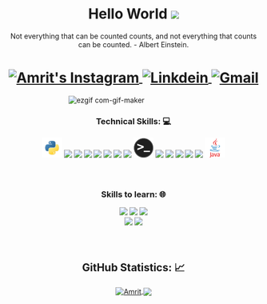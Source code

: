 <!-- Title -->
<h1 align="center">Hello World 
  <img src="https://raw.githubusercontent.com/iampavangandhi/iampavangandhi/master/gifs/Hi.gif" 
       width="30px">
  </h2></h1>


<!-- Quote -->
<p align="center">Not everything that can be counted counts, and not everything that counts can be counted. - Albert Einstein.
  
  <!-- Social Network -->
<h1 align="center">
<a href="https://www.instagram.com/amritkaursethi/">
  <img align="center" 
       alt="Amrit's Instagram" 
       width="22px" 
       src="https://user-images.githubusercontent.com/55005374/103146167-0b04ac00-470b-11eb-84fc-db4b7299e4ef.png" />
  </a>
  
<a href="https://www.linkedin.com/in/amrit-kaur-sethi-23a187b4/">
  <img align="center" 
       alt="Linkdein" 
       width="22px" 
       src="https://user-images.githubusercontent.com/55005374/103146171-312a4c00-470b-11eb-8839-992580bb8206.png" />
  </a>
  
<a href="mailto:amritkaur1901@gmail.com">
  <img align="center" 
       alt="Gmail" 
       width="22px" 
       src="https://user-images.githubusercontent.com/55005374/103146250-0d1b3a80-470c-11eb-8ead-a92232d45d6e.png" />
  </a>
</h1>




<!-- Background -->

<!-- I do add this "&nbsp;" because I can't center the GIFT, let me know if you know how do it -->
&nbsp;&nbsp;&nbsp;&nbsp;&nbsp;&nbsp;&nbsp;&nbsp;&nbsp;&nbsp;&nbsp;&nbsp;&nbsp;&nbsp;&nbsp;&nbsp;&nbsp;&nbsp;&nbsp;&nbsp;&nbsp;&nbsp;&nbsp;&nbsp;&nbsp;&nbsp;&nbsp;&nbsp;&nbsp;&nbsp;
![ezgif com-gif-maker](https://user-images.githubusercontent.com/61918717/126580626-e1d33d7c-5f09-49d4-a073-4b2489be05ab.gif)

<!-- Technical Skills -->
<p><H3 align="center"><strong> Technical Skills: 💻 </strong></p>
  
  
  <code><img height="40" src="https://raw.githubusercontent.com/github/explore/80688e429a7d4ef2fca1e82350fe8e3517d3494d/topics/python/python.png"></code>
  <code><img height="40" src="https://user-images.githubusercontent.com/61918717/126572226-4ef5f795-afb7-4756-854e-1993d4c06953.png"></code>
  <code><img height="40" src="https://user-images.githubusercontent.com/61918717/126572403-74ccce7e-1245-4d60-a956-fca27ff78c91.png"></code>
  <code><img height="40" src="https://user-images.githubusercontent.com/61918717/126572430-e8df8902-3b4d-46f0-bdbe-dd0654ad3d43.png"></code>
  <code><img height="40" src="https://user-images.githubusercontent.com/55005374/103146298-d98ce000-470c-11eb-973d-3ff9e1b90561.png"></code>
  <code><img height="40" src="https://user-images.githubusercontent.com/55005374/103146335-3d170d80-470d-11eb-9fce-ff775c77b96b.png"></code>
  <code><img height="40" src="https://user-images.githubusercontent.com/61918717/126572581-cf27e4e4-396f-41d8-9da3-abfa49b2556e.png"></code>
  <code><img height="40" src="https://user-images.githubusercontent.com/61918717/126572936-b34b8dcc-601e-4286-b1c7-5f2272600944.png"></code>
  <code><img height="40" src="https://raw.githubusercontent.com/github/explore/80688e429a7d4ef2fca1e82350fe8e3517d3494d/topics/terminal/terminal.png"></code>
  <code><img height="40" src="https://user-images.githubusercontent.com/55005374/103146218-b57ccf00-470b-11eb-8fcc-aa46cab9253f.png"></code>
  <code><img height="40" src="https://user-images.githubusercontent.com/55005374/95686705-d9c11900-0bbc-11eb-87f5-a149b86cde5a.png"></code>
  <code><img height="40" src="https://user-images.githubusercontent.com/61918717/126573051-4a4bbfae-d9f5-4377-b385-369d5c2a7fb2.png"></code>
  <code><img height="40" src="https://user-images.githubusercontent.com/55005374/100187906-b7eecd80-2eae-11eb-8074-b65db8dfaecb.png"></code>
  <code><img height="40" src="https://user-images.githubusercontent.com/61918717/126573204-3adb8268-01ca-472a-a05a-cc166224d158.png"></code>
  <code><img height="40" src="https://raw.githubusercontent.com/devicons/devicon/master/icons/java/java-original-wordmark.svg"></code>
  

  </p>
  
&nbsp;  

  <!-- Skills to learn -->
<p><H3 align="center"><strong>Skills to learn: 🌐</strong></p>
  
  <code><img height="40" src="https://user-images.githubusercontent.com/61918717/126578509-0bba9080-e5b7-4400-807d-6d3fb01cfa38.png"></code>
  <code><img height="40" src="https://user-images.githubusercontent.com/61918717/126578564-65f6f35f-37c5-4771-97e8-90b038f75390.png"></code>
  <code><img height="40" src="https://user-images.githubusercontent.com/61918717/126578616-e2b21f7e-c2b1-4cb7-be42-d6e35d1e9e4c.png"></code>  
  <code><img height="40" src="https://user-images.githubusercontent.com/55005374/95688807-0d567000-0bca-11eb-8cec-9a813166d3d8.png"></code>
  <code><img height="40" src="https://user-images.githubusercontent.com/61918717/126578672-1f691326-2867-4faa-8cd9-9f2ba83b8e8a.png"></code>
  
  </p>
&nbsp;

<!-- GitHub Stats -->
<H2 align="center"><strong>GitHub Statistics: 📈
  </strong>
</H2>
    <p align="center">
      <div align="center">
    </p>
    
<a href="https://github.com/amritkaursethi?tab=repositories">
  <img align="center" 
       src="https://github-readme-stats.vercel.app/api/top-langs/?username=amritkaursethi&layout=compact&show_icons=true&title_color=81a1c0&icon_color=79ff97&text_color=d5dbe6&bg_color=2e3440" 
       alt='Amrit's favorite languages" />
</a>
  
<a href="https://github.com/amritkaursethi">
  <img align="center"
       src="https://github-readme-stats.vercel.app/api?username=amritkaursethi&show_icons=true&hide=contribs,prs&cache_seconds=86400&theme=nord" />
</a>
